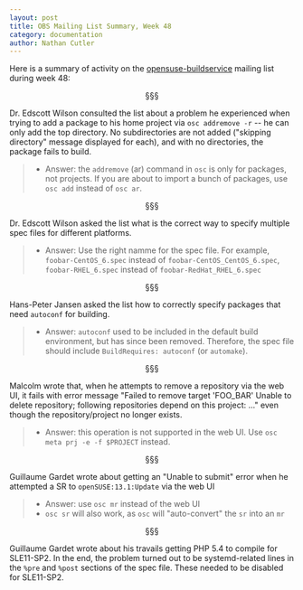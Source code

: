 ```yaml
---
layout: post
title: OBS Mailing List Summary, Week 48
category: documentation
author: Nathan Cutler
---
```


Here is a summary of activity on the
[opensuse-buildservice](http://lists.opensuse.org/opensuse-buildservice/)
mailing list during week 48:

<p align="center">§§§</p>

Dr. Edscott Wilson consulted the list about a problem he experienced
when trying to add a package to his home project via 
`osc addremove -r` -- he can only add the top directory. No
subdirectories are not added ("skipping directory" message displayed
for each), and with no directories, the package fails to build.
> * Answer: the `addremove` (ar) command in `osc` is only for
> packages, not projects. If you are about to import a bunch of
> packages, use `osc add` instead of `osc ar`.

<p align="center">§§§</p>

Dr. Edscott Wilson asked the list what is the correct way to specify
multiple spec files for different platforms.

> * Answer: Use the right namme for the spec file. For example,
> `foobar-CentOS_6.spec` instead of `foobar-CentOS_CentOS_6.spec`,
> `foobar-RHEL_6.spec` instead of `foobar-RedHat_RHEL_6.spec`

<p align="center">§§§</p>

Hans-Peter Jansen asked the list how to correctly specify packages
that need `autoconf` for building.

> * Answer: `autoconf` used to be included in the default build
> environment, but has since been removed. Therefore, the spec file
> should include `BuildRequires: autoconf` (or `automake`).

<p align="center">§§§</p>

Malcolm wrote that, when he attempts to remove a repository via the
web UI, it fails with error message "Failed to remove target
'FOO_BAR' Unable to delete repository; following repositories depend
on this project: ..." even though the repository/project no longer
exists.

> * Answer: this operation is not supported in the web UI. Use 
`osc meta prj -e -f $PROJECT` instead.

<p align="center">§§§</p>

Guillaume Gardet wrote about getting an "Unable to submit" error when he 
attempted a SR to `openSUSE:13.1:Update` via the web UI

> * Answer: use `osc mr` instead of the web UI
> * `osc sr` will also work, as `osc` will "auto-convert" the
> `sr` into an `mr`

<p align="center">§§§</p>

Guillaume Gardet wrote about his travails getting PHP 5.4 to compile
for SLE11-SP2. In the end, the problem turned out to be
systemd-related lines in the `%pre` and `%post` sections of the
spec file. These needed to be disabled for SLE11-SP2.

